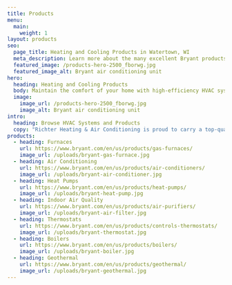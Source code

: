 ```yaml
---
title: Products
menu:
  main:
    weight: 1
layout: products
seo:
  page_title: Heating and Cooling Products in Watertown, WI
  meta_description: Learn more about the many excellent Bryant products our Watertown, WI AC and heating technicians service and install. Call us now!
  featured_image: /products-hero-2500_fborwg.jpg
  featured_image_alt: Bryant air conditioning unit
hero: 
  heading: Heating and Cooling Products
  body: Maintain the comfort of your home with high-efficiency HVAC systems.
  image: 
    image_url: /products-hero-2500_fborwg.jpg
    image_alt: Bryant air conditioning unit
intro:
  heading: Browse HVAC Systems and Products
  copy: "Richter Heating & Air Conditioning is proud to carry a top-quality line of Bryant products, ranging from air conditioners and furnaces to humidifiers and controls. Browse our selection of products below or call us for more information."
products: 
  - heading: Furnaces
    url: https://www.bryant.com/en/us/products/gas-furnaces/
    image_url: /uploads/bryant-gas-furnace.jpg
  - heading: Air Conditioning
    url: https://www.bryant.com/en/us/products/air-conditioners/
    image_url: /uploads/bryant-air-conditioner.jpg
  - heading: Heat Pumps
    url: https://www.bryant.com/en/us/products/heat-pumps/
    image_url: /uploads/bryant-heat-pump.jpg
  - heading: Indoor Air Quality
    url: https://www.bryant.com/en/us/products/air-purifiers/
    image_url: /uploads/bryant-air-filter.jpg
  - heading: Thermostats
    url: https://www.bryant.com/en/us/products/controls-thermostats/
    image_url: /uploads/bryant-thermostat.jpg
  - heading: Boilers
    url: https://www.bryant.com/en/us/products/boilers/
    image_url: /uploads/bryant-boiler.jpg
  - heading: Geothermal
    url: https://www.bryant.com/en/us/products/geothermal/
    image_url: /uploads/bryant-geothermal.jpg
---
```

